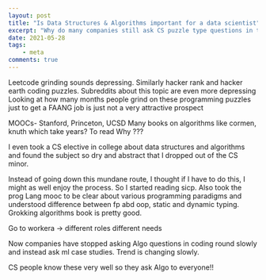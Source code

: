 ```yaml
---
layout: post
title: "Is Data Structures & Algorithms important for a data scientist"
excerpt: "Why do many companies still ask CS puzzle type questions in their coding round for DS roles"
date: 2021-05-28
tags:
    - meta
comments: true
---
```



Leetcode grinding sounds depressing. Similarly hacker rank and hacker earth coding puzzles.
Subreddits about this topic are even more depressing 
Looking at how many months people grind on these programming puzzles just to get a FAANG job is just not a very attractive prospect 

MOOCs-
Stanford, Princeton, UCSD 
Many books on algorithms like cormen, knuth which take years? To read
Why ???

I even took a CS elective in college about data structures and algorithms and found the subject so dry and abstract that I dropped out of the CS minor.

Instead of going down this mundane route, I thought if I have to do this, I might as well enjoy the process. So I started reading sicp.
Also took the prog Lang mooc to be clear about various programming paradigms and understood difference between fp abd oop, static and dynamic typing. 
Grokking algorithms book is pretty good.

Go to workera -> different roles different needs

Now companies have stopped asking Algo questions in coding round slowly and instead ask ml case studies. Trend is changing slowly.

CS people know these very well so they ask Algo to everyone!!